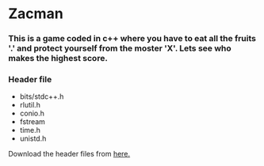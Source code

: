 # Zacman

### This is a game coded in c++ where you have to eat all the fruits '.' and protect yourself from the moster 'X'. Lets see who makes the highest score. 

### Header file 
- bits/stdc++.h
- rlutil.h
- conio.h
- fstream
- time.h
- unistd.h

Download the header files from [here.](https://github.com/zainthecoder/header)
